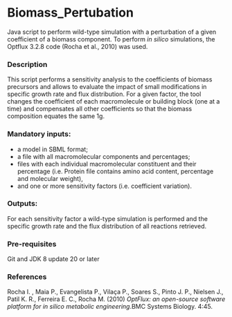 # Biomass_Pertubation
Java script to perform wild-type simulation with a perturbation of a given coefficient of a biomass component. To perform *in silico* simulations, the Optflux 3.2.8 code (Rocha et al., 2010) was used.

### Description
This script performs a sensitivity analysis to the coefficients of biomass precursors and allows to evaluate the impact of small modifications in specific growth rate and flux distribution.
For a given factor, the tool changes the coefficient of each macromolecule or building block (one at a time) and compensates all other coefficients so that the biomass composition equates the same 1g. 

### Mandatory inputs: 
- a model in SBML format; 
- a file with all macromolecular components and percentages; 
- files with each individual macromolecular constituent and their percentage (i.e. Protein file contains amino acid content, percentage and molecular weight), 
- and one or more sensitivity factors (i.e. coefficient variation). 

### Outputs:
For each sensitivity factor a wild-type simulation is performed and the specific growth rate and the flux distribution of all reactions retrieved.

### Pre-requisites
Git and JDK 8 update 20 or later

### References
Rocha I. , Maia P., Evangelista P., Vilaça P., Soares S., Pinto J. P., Nielsen J., Patil K. R., Ferreira E. C., Rocha M. (2010) *OptFlux: an open-source software platform for in silico metabolic engineering*.BMC Systems Biology. 4:45.
